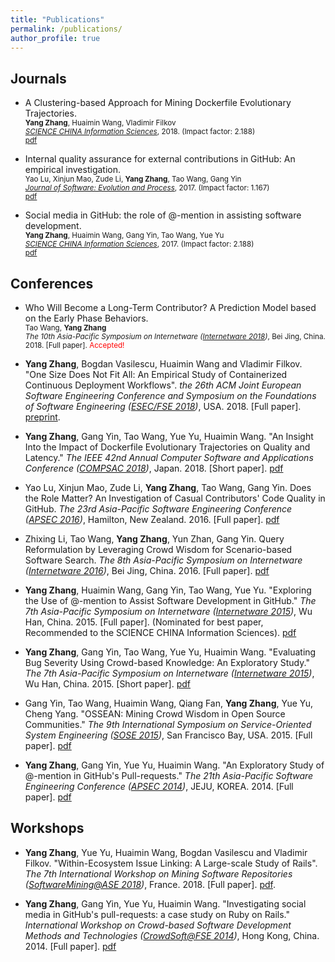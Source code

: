 ```yaml
---
title: "Publications"
permalink: /publications/
author_profile: true
---
```


## Journals
* A Clustering-based Approach for Mining Dockerfile Evolutionary Trajectories. <br />
	<small><strong>Yang Zhang</strong>, Huaimin Wang, Vladimir Filkov<br />
	<i>[SCIENCE CHINA Information Sciences](http://engine.scichina.com/publisher/scp/journal/SCIS?slug=Overview)</i>, 2018. (Impact factor: 2.188) <br />
	[pdf](/files/SCIS_2018_dockerfile.pdf)</small>

* Internal quality assurance for external contributions in GitHub: An empirical investigation. <br /> 
	<small>Yao Lu, Xinjun Mao, Zude Li, <strong>Yang Zhang</strong>, Tao Wang, Gang Yin<br />
	<i>[Journal of Software: Evolution and Process](https://onlinelibrary.wiley.com/journal/20477481)</i>, 2017. (Impact factor: 1.167) <br />
	[pdf](/files/JSEP_2017_lu.pdf)</small>

* Social media in GitHub: the role of @-mention in assisting software development. <br />
	<small><strong>Yang Zhang</strong>, Huaimin Wang, Gang Yin, Tao Wang, Yue Yu<br />
	<i>[SCIENCE CHINA Information Sciences](http://engine.scichina.com/publisher/scp/journal/SCIS?slug=Overview)</i>, 2017. (Impact factor: 2.188) <br />
	[pdf](/files/SCIS_2017_at.pdf)</small>


## Conferences
* Who Will Become a Long-Term Contributor? A Prediction Model based on the Early Phase Behaviors. <br />
	<small>Tao Wang, <strong>Yang Zhang</strong> <br />
	<i>The 10th Asia-Pacific Symposium on Internetware ([Internetware 2018](https://internetware2018.github.io))</i>, Bei Jing, China. 2018. [Full paper]. <font color="red">Accepted!</font></small>

* <strong>Yang Zhang</strong>, Bogdan Vasilescu, Huaimin Wang and Vladimir Filkov. "One Size Does Not Fit All: An Empirical Study of Containerized Continuous Deployment Workflows". <i> the 26th ACM Joint European Software Engineering Conference and Symposium on the Foundations of Software Engineering ([ESEC/FSE 2018](https://2018.fseconference.org/))</i>, USA. 2018. [Full paper]. [preprint](/files/FSE_2018_cd.pdf).

* <strong>Yang Zhang</strong>, Gang Yin, Tao Wang, Yue Yu, Huaimin Wang. "An Insight Into the Impact of Dockerfile Evolutionary Trajectories on Quality and Latency." <i>The IEEE 42nd Annual Computer Software and Applications Conference ([COMPSAC 2018](https://ieeecompsac.computer.org/2018/))</i>, Japan. 2018. [Short paper]. [pdf](/files/COMPSAC_2018_dockerfile.pdf)

* Yao Lu, Xinjun Mao, Zude Li, <strong>Yang Zhang</strong>, Tao Wang, Gang Yin. Does the Role Matter? An Investigation of Casual Contributors' Code Quality in GitHub. <i>The 23rd Asia-Pacific Software Engineering Conference ([APSEC 2016](http://www.apsec2016.org/))</i>, Hamilton, New Zealand. 2016. [Full paper]. [pdf](/files/APSEC_2016_lu.pdf)

* Zhixing Li, Tao Wang, <strong>Yang Zhang</strong>, Yun Zhan, Gang Yin. Query Reformulation by Leveraging Crowd Wisdom for Scenario-based Software Search. <i>The 8th Asia-Pacific Symposium on Internetware ([Internetware 2016](https://dblp.org/db/conf/internetware/internetware2016))</i>, Bei Jing, China. 2016. [Full paper]. [pdf](/files/Internetware_2016_li.pdf)

* <strong>Yang Zhang</strong>, Huaimin Wang, Gang Yin, Tao Wang, Yue Yu. "Exploring the Use of @-mention to Assist Software Development in GitHub." <i>The 7th Asia-Pacific Symposium on Internetware ([Internetware 2015](https://dblp.uni-trier.de/db/conf/internetware/internetware2015))</i>, Wu Han, China. 2015. [Full paper]. (Nominated for best paper, Recommended to the SCIENCE CHINA Information Sciences). [pdf](/files/Internetware_2015_at.pdf)

* <strong>Yang Zhang</strong>, Gang Yin, Tao Wang, Yue Yu, Huaimin Wang. "Evaluating Bug Severity Using Crowd-based Knowledge: An Exploratory Study." <i>The 7th Asia-Pacific Symposium on Internetware ([Internetware 2015](https://dblp.uni-trier.de/db/conf/internetware/internetware2015))</i>, Wu Han, China. 2015. [Short paper]. [pdf](/files/Internetware_2015_bug.pdf)

* Gang Yin, Tao Wang, Huaimin Wang, Qiang Fan, <strong>Yang Zhang</strong>, Yue Yu, Cheng Yang. "OSSEAN: Mining Crowd Wisdom in Open Source Communities." <i>The 9th International Symposium on Service-Oriented System Engineering ([SOSE 2015](http://sose2015.com/))</i>, San Francisco Bay, USA. 2015. [Full paper]. [pdf](/files/SOSE_2015_OSSEAN.pdf)

* <strong>Yang Zhang</strong>, Gang Yin, Yue Yu, Huaimin Wang. "An Exploratory Study of @-mention in GitHub's Pull-requests." <i>The 21th Asia-Pacific Software Engineering Conference ([APSEC 2014](https://dblp.uni-trier.de/db/conf/apsec/apsec2014-1))</i>, JEJU, KOREA. 2014. [Full paper]. [pdf](/files/APSEC_2014_at.pdf)

## Workshops
* <strong>Yang Zhang</strong>, Yue Yu, Huaimin Wang, Bogdan Vasilescu and Vladimir Filkov. "Within-Ecosystem Issue Linking: A Large-scale Study of Rails". <i>The 7th International Workshop on Mining Software Repositories ([SoftwareMining@ASE 2018](http://www.ase2018.com/?p=workshops#mining))</i>, France. 2018. [Full paper]. [pdf](/files/SoftwareMining_2018_EcoLinking.pdf).

* <strong>Yang Zhang</strong>, Gang Yin, Yue Yu, Huaimin Wang. "Investigating social media in GitHub's pull-requests: a case study on Ruby on Rails." <i>International Workshop on Crowd-based Software Development Methods and Technologies ([CrowdSoft@FSE 2014](http://fse22.gatech.edu/workshops))</i>, Hong Kong, China. 2014. [Full paper]. [pdf](/files/CrowdSoft_2014_at.pdf)



